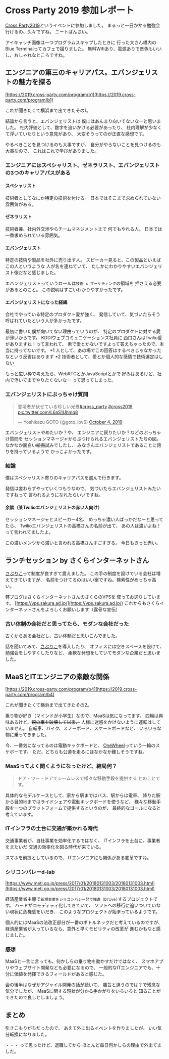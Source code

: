# Cross Party 2019 参加レポート

[Cross Party2019](https://2019.cross-party.com/)というイベントに参加しました。
まるっと一日かかる勉強会行けるの、久々ですね。
ニートばんざい。

アイキャッチ画像は一つプログラムスキップしたときに
行った大さん橋内のBlue Terminalってカフェで撮りました。
無料Wifiあり、電源ありで景色もいいし、おしゃれなところですね。

## エンジニアの第三のキャリアパス。エバンジェリストの魅力を探る

[https://2019.cross-party.com/program/b1](https://2019.cross-party.com/program/b1)

これが聞きたくて横浜まで出てきたその1。

結論から言うと、エバンジェリストは
僕にはあんまり向いてないなーと思いました。
社内評価として、数字を追いかける必要があったり、
社内理解が少なくて浮いていたりという意見があり、
大変そうってのが正直な感想です。

やるべきことを見つけるのも大事ですが、
自分がやらないことを見つけるのも大事なので、
これはこれで学びがありました。

### エンジニアにはスペシャリスト、ゼネラリスト、エバンジェリストの3つのキャリアパスがある

#### スペシャリスト

技術者としてなにか特定の技術を付ける。
日本ではそこまで求められていない雰囲気がある。

#### ゼネラリスト

技術者兼、社内外交渉やらチームマネジメントまで
何でもやれる人。
日本では一番求められている雰囲気。

#### エバンジェリスト

特定の技術や製品を社外に売り出す人。
スピーカー見ると、この製品といえばこの人というような
人が名を連ねていて、
たしかにわかりやすいエバンジェリスト像だなと感じました。

エバンジェリストっていうロールは`技術 x マーケティング`の領域を
押さえる必要があるとのこと。
この説明はすごいわかりやすかったです。

#### エバンジェリストになった経緯

会社でやっている特定のプロダクト愛が強く、
発信していて、気づいたらそう呼ばれていたという人が多かったです。

最初に書いた僕が向いてない理由っていうのが、
特定のプロダクトに対する愛が薄いからです。
KDDIウェブコミュニケーションズ社員に
西口さんはTwilio愛がありますね！って言われて、
素で愛とかないですよって答えちゃったので、本当に持ってないです。
*1 人として、あの場でこの回答はするべきじゃなかったなという反省はあります
*2 技術者として、愛とか個人的な感情で技術選定はしない

もっと広い枠で考えたら、WebRTCとかJavaScriptとかで
好みはあるけど、社内で浮いてまでやりたくないなー
って思ってしまった。

### エバンジェリストにぶっちゃけ質問

<blockquote class="twitter-tweet"><p lang="ja" dir="ltr">登壇者が伏せている珍しい光景<a href="https://twitter.com/hashtag/cross_party?src=hash&amp;ref_src=twsrc%5Etfw">#cross_party</a> <a href="https://twitter.com/hashtag/cross2019?src=hash&amp;ref_src=twsrc%5Etfw">#cross2019</a> <a href="https://t.co/L6aS1Uhmq8">pic.twitter.com/L6aS1Uhmq8</a></p>&mdash; Yoshikazu GOTO (@goto_ipv6) <a href="https://twitter.com/goto_ipv6/status/1179962786039783425?ref_src=twsrc%5Etfw">October 4, 2019</a></blockquote> <script async src="https://platform.twitter.com/widgets.js" charset="utf-8"></script>

エバンジェリストやめたいか？や、
エンジニアに戻りたいか？などのぶっちゃけ質問を
セッションマネージャからぶつけられるエバンジェリストたちの図。
なかなか面白い~~絵面~~試みでしたし、
みなさんエバンジェリストであることに誇りを持っているようで
かっこよかったです。

### 結論

僕はスペシャリスト寄りのキャリアパスを選んで行きます。

発信は変わらずやっていくつもりなので、
気づいたらエバンジェリストみたいですねって
言われるようになれたらいいですね。

#### 余談（某Twilioエバンジェリストの赤い人向け）

セッションマネージャとスピーカー4名、
めっちゃ濃い人ばっかだなーと思ってたら、
Twilioエバンジェリストの高橋さんの名前が出て、
あの人は濃いよね！って言われてましたよ。

この濃いメンツから濃いと言われる高橋さんすごすぎる。
今日もきっと赤い。

## ランチセッション by さくらインターネットさん

[さぶりこ](https://www.sakura.ad.jp/corporate/corp/sabulico/)って制度が良すぎて震えました。
この手の制度を設けている会社は増えてきていますが、
名前をつけてるのはいい案ですね。検索性がめっちゃ高い。

弊ブログはさくらインターネットさんのさくらのVPSを
使ってお送りしています。
[https://vps.sakura.ad.jp/](https://vps.sakura.ad.jp/)
これからもさくらインターネットさんをよろしくお願いします（露骨な宣伝）

### 古い体制の会社だと思ってたら、モダンな会社だった

古くからある会社だし、古い体制だと思いこんでました。

話を聞いてみて、[さぶりこ](https://www.sakura.ad.jp/corporate/corp/sabulico/)を導入したり、
オフィスには空きスペースを設けて、勉強会をしやすくしたりなど、
柔軟な発想をしていてモダンな企業だと思いました。

## MaaSとITエンジニアの素敵な関係

[https://2019.cross-party.com/program/b4](https://2019.cross-party.com/program/b4)

これが聞きたくて横浜まで出てきたその2。

乗り物が好き（マインドが小学生）なので、MaaSは気になってます。
四輪は興味あるけど、~~親の車を破壊して以来、~~
人様に迷惑をかけないように運転はしていません。
自転車、バイク、スノーボード、スケートボードなど、
いろいろな物に乗ってきました。

今、一番気になってるのは電動キックボードと、
[OneWheel](https://onewheel.com/products/xr)っていう一輪のスケボーです。
ただ、どちらも公道を走るにはなかなか難しそうですね。

### MaaSってよく聞くようになったけど、結局何？

> ドア・ツー・ドアでシームレスで様々な移動手段を提供する
とのことです。

具体的なモデルケースとして、家から駅まではバス、駅からは電車、
降りた駅から目的地まではライドシェアや電動キックボードを使うなど、
様々な移動手段を一つのプラットフォームで提供するというのが、
最終的なゴールになると考えています。

### ITインフラの土台に交通が築かれる時代

交通事業者が、自社事業を効率化するではなく、
ITインフラを土台に、事業者をまたいだ
交通の効率化を図る時代が来ている。

スマホを前提としているので、
ITエンジニアにも関係がある変革ですね。

### シリコンバレーd-lab

[https://www.meti.go.jp/press/2017/01/20180131003/20180131003.html](https://www.meti.go.jp/press/2017/01/20180131003/20180131003.html)

経済産業省主導で`新規事業をシリコンバレー発で推進（Drive)`するプロジェクトです。
ハードがコモディティ化してきていて、
ソフトへの移行に追いついていない現状に危機感をいだき、
このようなプロジェクトが始まっているようです。

個人的にはMaaSの法改正部分が一番のボトルネックだと考えているのですが、
経済産業省が入っているなら、意外と早くモビリティの改革が
進むかもなと感じました。

### 感想

MaaSと一言に言っても、何かしらの乗り物を動かすだけではなく、
スマホアプリやウェブサイト開発なども必要になるので、
一般的なITエンジニアでも、十分に価値を発揮できるフィールドがあると感じた。

会の後半はなぜかアジャイル開発の話が続いて、
趣旨と違うのでは？で残念な気分でしたが、
MaaSに関する現状が分かる手かがりをいろいろと
知ることができたので良しとしましょう。

## まとめ

引きこもりがちだったので、
あえて外に出るイベントを作りましたが、
いい気分転換になりました。


・・・
って思ったけど、退職してから
ほとんど毎日何かしらの理由で外出てました。